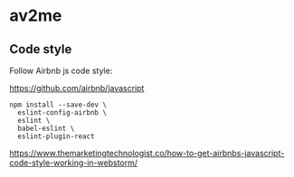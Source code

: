 # av2me


## Code style

Follow Airbnb js code style:

https://github.com/airbnb/javascript

```
npm install --save-dev \
  eslint-config-airbnb \
  eslint \
  babel-eslint \
  eslint-plugin-react
```

https://www.themarketingtechnologist.co/how-to-get-airbnbs-javascript-code-style-working-in-webstorm/